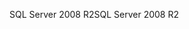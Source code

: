 <span data-ttu-id="b7b45-101">SQL Server 2008 R2</span><span class="sxs-lookup"><span data-stu-id="b7b45-101">SQL Server 2008 R2</span></span>